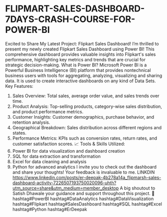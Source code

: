 # FLIPMART-SALES-DASHBOARD-7DAYS-CRASH-COURSE-FOR-POWER-BI
Excited to Share My Latest Project: Flipkart Sales Dashboard!
I’m thrilled to present my newly created Flipkart Sales Dashboard using Power BI! This comprehensive dashboard provides valuable insights into Flipkart's sales performance, highlighting key metrics and trends that are crucial for strategic decision-making.
What is Power BI? 
Microsoft Power BI is a Powerful Business Intelligence (BI) platform that provides nontechnical business users with tools for aggregating, analyzing, visualizing and sharing data. It is used to create interactive dashboards on any kind of Data Sets.
Key Features:
1. Sales Overview: Total sales, average order value, and sales trends over time.
2. Product Analysis: Top-selling products, category-wise sales distribution, and product performance metrics.
3. Customer Insights: Customer demographics, purchase behavior, and retention analysis.
4. Geographical Breakdown: Sales distribution across different regions and states.
5. Performance Metrics: KPIs such as conversion rates, return rates, and customer satisfaction scores.
📈 Tools & Skills Utilized:
1. Power BI for data visualization and dashboard creation
2. SQL for data extraction and transformation
3. Excel for data cleaning and analysis
4. Python for advanced analytics
I invite you to check out the dashboard and share your thoughts! Your feedback is invaluable to me.
LINKDIN https://www.linkedin.com/posts/er-deepak-4b278a14a_flipmarsh-sales-dashboard-activity-7226507193750020096-uhth?utm_source=share&utm_medium=member_desktop
A big shoutout to Satish Dhawale your guidance and support throughout this project. 🙏
hashtag#PowerBI hashtag#DataAnalytics hashtag#DataVisualization hashtag#Flipkart hashtag#SalesDashboard hashtag#SQL hashtag#Excel hashtag#Python hashtag#ErDeepak
